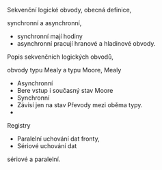 Sekvenční logické obvody, 
obecná definice, 

synchronní a asynchronní, 
- synchronní mají hodiny
- asynchronní pracují 
hranové a hladinové obvody. 

Popis sekvenčních logických obvodů, 

obvody typu Mealy a typu Moore, 
Mealy
- Asynchronní
- Bere vstup i současný stav
Moore
- Synchronní
- Závisí jen na stav
Převody mezi oběma typy. 
- 
Registry
- Paralelní uchování dat
fronty, 
- Sériové uchování dat

sériové a paralelní.